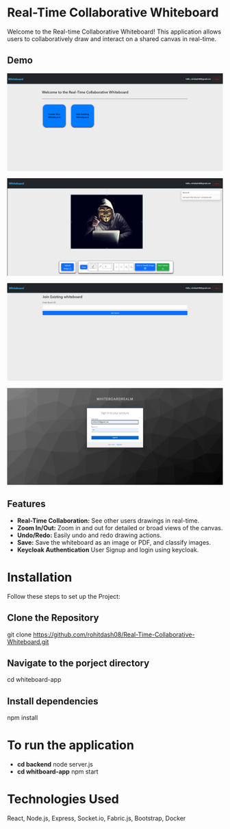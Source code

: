 # Real-Time Collaborative Whiteboard

Welcome to the Real-time Collaborative Whiteboard! This application allows users to collaboratively draw and interact on a shared canvas in real-time.

## Demo

![Home page](./images/homepage.png)

![Whiteboard page](./images/whiteboard.png)

![Join page](./images/join.png)

![Keycloak page](./images/authentication.png)


## Features

- **Real-Time Collaboration:** See other users drawings in real-time.
- **Zoom In/Out:** Zoom in and out for detailed or broad views of the canvas.
- **Undo/Redo:** Easily undo and redo drawing actions.
- **Save:** Save the whiteboard as an image or PDF, and classify images.
- **Keycloak Authentication** User Signup and login using keycloak.

# Installation

Follow these steps to set up the Project:

## Clone the Repository

git clone https://github.com/rohitdash08/Real-Time-Collaborative-Whiteboard.git

## Navigate to the porject directory

cd whiteboard-app

## Install dependencies

npm install

# To run the application

- **cd backend** node server.js
- **cd whitboard-app** npm start


# Technologies Used
React,
Node.js,
Express,
Socket.io,
Fabric.js,
Bootstrap,
Docker
